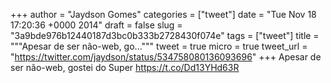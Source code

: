 
+++
author = "Jaydson Gomes"
categories = ["tweet"]
date = "Tue Nov 18 17:20:36 +0000 2014"
draft = false
slug = "3a9bde976b12440187d3bc0b333b2728430f074e"
tags = ["tweet"]
title = """Apesar de ser não-web, go..."""
tweet = true
micro = true
tweet_url = "https://twitter.com/jaydson/status/534758080136093696"
+++
Apesar de ser não-web, gostei do Super https://t.co/Dd13YHd63R

